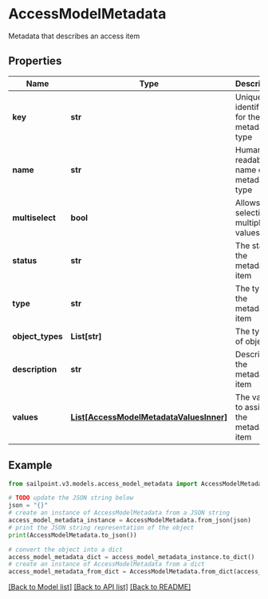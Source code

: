 # AccessModelMetadata

Metadata that describes an access item

## Properties

Name | Type | Description | Notes
------------ | ------------- | ------------- | -------------
**key** | **str** | Unique identifier for the metadata type | [optional] 
**name** | **str** | Human readable name of the metadata type | [optional] 
**multiselect** | **bool** | Allows selecting multiple values | [optional] [default to False]
**status** | **str** | The state of the metadata item | [optional] 
**type** | **str** | The type of the metadata item | [optional] 
**object_types** | **List[str]** | The types of objects | [optional] 
**description** | **str** | Describes the metadata item | [optional] 
**values** | [**List[AccessModelMetadataValuesInner]**](AccessModelMetadataValuesInner.md) | The value to assign to the metadata item | [optional] 

## Example

```python
from sailpoint.v3.models.access_model_metadata import AccessModelMetadata

# TODO update the JSON string below
json = "{}"
# create an instance of AccessModelMetadata from a JSON string
access_model_metadata_instance = AccessModelMetadata.from_json(json)
# print the JSON string representation of the object
print(AccessModelMetadata.to_json())

# convert the object into a dict
access_model_metadata_dict = access_model_metadata_instance.to_dict()
# create an instance of AccessModelMetadata from a dict
access_model_metadata_from_dict = AccessModelMetadata.from_dict(access_model_metadata_dict)
```
[[Back to Model list]](../README.md#documentation-for-models) [[Back to API list]](../README.md#documentation-for-api-endpoints) [[Back to README]](../README.md)


